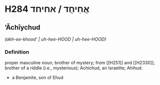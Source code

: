 # H284 אֲחִיחֻד / אחיחד

## ʼĂchîychud

_(akh-ee-khood' | uh-hee-HOOD | uh-hee-HOOD)_

### Definition

proper masculine noun; brother of mystery; from [[H251]] and [[H2330]]; brother of a riddle (i.e., mysterious); Achichud, an Israelite; Ahihud.

- a Benjamite, son of Ehud
